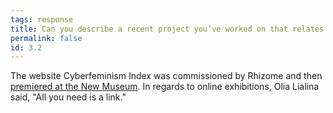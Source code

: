 ```yaml
---
tags: response
title: Can you describe a recent project you’ve worked on that relates to interaction design?
permalink: false
id: 3.2
---
```


The website Cyberfeminism Index was commissioned by Rhizome and then [premiered at the New Museum](https://www.newmuseum.org/exhibitions/view/first-look-cyberfeminism-index). In regards to online exhibitions, Olia Lialina said, "All you need is a link."
